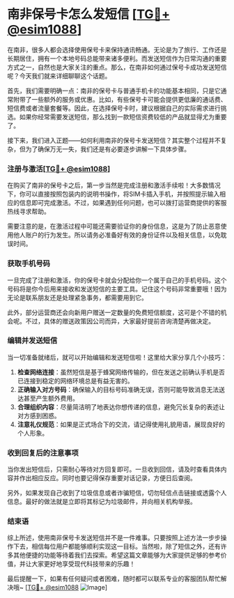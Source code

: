 # 南非保号卡怎么发短信 [[TG💪+ @esim1088](https://t.me/s/esim1088)]

在南非，很多人都会选择使用保号卡来保持通讯畅通。无论是为了旅行、工作还是长期居住，拥有一个本地号码总能带来诸多便利。而发送短信作为日常沟通的重要方式之一，自然也是大家关注的重点。那么，在南非如何通过保号卡成功发送短信呢？今天我们就来详细聊聊这个话题。

首先，我们需要明确一点：南非的保号卡与普通手机卡的功能基本相同，只是它通常附带了一些额外的服务或优惠。比如，有些保号卡可能会提供更低廉的通话费、短信费或者流量套餐等。因此，在选择保号卡时，建议根据自己的实际需求进行挑选。如果你经常需要发送短信，那么找到一款短信资费较低的产品就显得尤为重要了。

接下来，我们进入正题——如何利用南非的保号卡发送短信？其实整个过程并不复杂，但为了确保万无一失，我们还是有必要逐步讲解一下具体步骤。

### 注册与激活[[TG💪+ @esim1088](https://t.me/s/esim1088)]

在购买了南非的保号卡之后，第一步当然是完成注册和激活手续啦！大多数情况下，你可以直接按照包装内的说明书操作，将SIM卡插入手机，并按照提示输入相应的信息即可完成激活。不过，如果遇到任何问题，也可以拨打运营商提供的客服热线寻求帮助。

需要注意的是，在激活过程中可能还需要验证你的身份信息，这是为了防止恶意使用他人账户的行为发生。所以请务必准备好有效的身份证件以及相关信息，以免耽误时间。

### 获取手机号码

一旦完成了注册和激活，你的保号卡就会分配给你一个属于自己的手机号码。这个号码将是你今后用来接收和发送短信的主要工具。记住这个号码非常重要哦！因为无论是联系朋友还是处理紧急事务，都需要用到它。

此外，部分运营商还会向新用户赠送一定数量的免费短信额度，这可是个不错的机会呢。不过，具体的赠送政策因公司而异，大家最好提前咨询清楚再做决定。

### 编辑并发送短信

当一切准备就绪后，就可以开始编辑和发送短信啦！这里给大家分享几个小技巧：

1. **检查网络连接**：虽然短信是基于蜂窝网络传输的，但在发送之前确认手机是否已连接到稳定的网络环境总是有益无害的。
2. **正确输入对方号码**：确保输入的目标号码准确无误，否则可能导致消息无法送达甚至产生额外费用。
3. **合理组织内容**：尽量简洁明了地表达你想传递的信息，避免冗长复杂的表述让对方感到困惑。
4. **注意礼仪规范**：如果是正式场合下的交流，请记得使用礼貌用语，展现良好的个人形象。

### 收到回复后的注意事项

当你发出短信后，只需耐心等待对方回复即可。一旦收到回信，请及时查看具体内容并作出相应反应。同时也要记得保存重要对话记录，方便日后查阅。

另外，如果发现自己收到了垃圾信息或者诈骗短信，切勿轻信点击链接或透露个人信息。最好的做法就是立即将其标记为垃圾邮件，并向相关机构举报。

### 结束语

综上所述，使用南非保号卡发送短信并不是一件难事。只要按照上述方法一步步操作下去，相信每位用户都能够顺利实现这一目标。当然啦，除了短信之外，还有许多其他便捷的功能等待着我们去探索。希望这篇文章能够为大家提供足够的参考价值，并让大家更好地享受现代科技带来的乐趣！

最后提醒一下，如果有任何疑问或者困难，随时都可以联系专业的客服团队帮忙解决哦~ [[TG💪+ @esim1088](https://t.me/s/esim1088) ![Image](https://i.postimg.cc/4NQfJmqS/Snipaste-2025-05-13-00-14-12.png)]